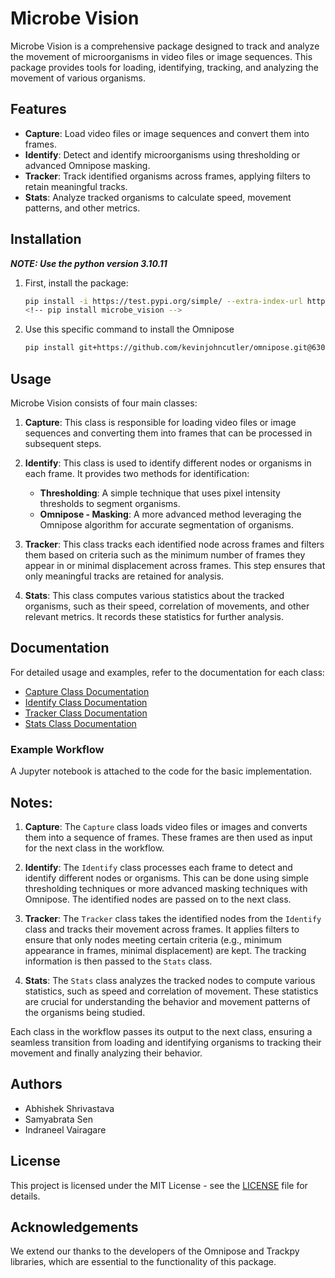 # Microbe Vision

Microbe Vision is a comprehensive package designed to track and analyze the movement of microorganisms in video files or image sequences. This package provides tools for loading, identifying, tracking, and analyzing the movement of various organisms.

## Features

- **Capture**: Load video files or image sequences and convert them into frames.
- **Identify**: Detect and identify microorganisms using thresholding or advanced Omnipose masking.
- **Tracker**: Track identified organisms across frames, applying filters to retain meaningful tracks.
- **Stats**: Analyze tracked organisms to calculate speed, movement patterns, and other metrics.

## Installation

***NOTE: Use the python version 3.10.11***

1. First, install the package:

    ```sh
    pip install -i https://test.pypi.org/simple/ --extra-index-url https://pypi.org/simple microbe-vision
    <!-- pip install microbe_vision -->
    ```

2. Use this specific command to install the Omnipose

    ```sh
    pip install git+https://github.com/kevinjohncutler/omnipose.git@63045b1af0d52174dee7ff18e94c7cfd84ddd2ff
    ````

## Usage

Microbe Vision consists of four main classes:

1. **Capture**: This class is responsible for loading video files or image sequences and converting them into frames that can be processed in subsequent steps.

2. **Identify**: This class is used to identify different nodes or organisms in each frame. It provides two methods for identification:
   - **Thresholding**: A simple technique that uses pixel intensity thresholds to segment organisms.
   - **Omnipose - Masking**: A more advanced method leveraging the Omnipose algorithm for accurate segmentation of organisms.

3. **Tracker**: This class tracks each identified node across frames and filters them based on criteria such as the minimum number of frames they appear in or minimal displacement across frames. This step ensures that only meaningful tracks are retained for analysis.

4. **Stats**: This class computes various statistics about the tracked organisms, such as their speed, correlation of movements, and other relevant metrics. It records these statistics for further analysis.

## Documentation

For detailed usage and examples, refer to the documentation for each class:

- [Capture Class Documentation](documentation/capture.md)
- [Identify Class Documentation](documentation/identify.md)
- [Tracker Class Documentation](documentation/track.md)
- [Stats Class Documentation](documentation/stats.md)

### Example Workflow

A Jupyter notebook is attached to the code for the basic implementation.

## Notes:

1. **Capture**: The `Capture` class loads video files or images and converts them into a sequence of frames. These frames are then used as input for the next class in the workflow.

2. **Identify**: The `Identify` class processes each frame to detect and identify different nodes or organisms. This can be done using simple thresholding techniques or more advanced masking techniques with Omnipose. The identified nodes are passed on to the next class.

3. **Tracker**: The `Tracker` class takes the identified nodes from the `Identify` class and tracks their movement across frames. It applies filters to ensure that only nodes meeting certain criteria (e.g., minimum appearance in frames, minimal displacement) are kept. The tracking information is then passed to the `Stats` class.

4. **Stats**: The `Stats` class analyzes the tracked nodes to compute various statistics, such as speed and correlation of movement. These statistics are crucial for understanding the behavior and movement patterns of the organisms being studied.

Each class in the workflow passes its output to the next class, ensuring a seamless transition from loading and identifying organisms to tracking their movement and finally analyzing their behavior.

## Authors

- Abhishek Shrivastava
- Samyabrata Sen
- Indraneel Vairagare

## License

This project is licensed under the MIT License - see the [LICENSE](LICENSE) file for details.

## Acknowledgements

We extend our thanks to the developers of the Omnipose and Trackpy libraries, which are essential to the functionality of this package.
